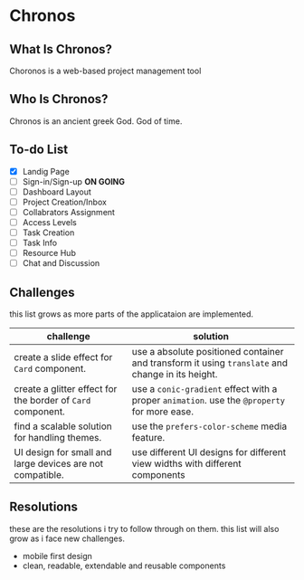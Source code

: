 # Chronos

## What Is Chronos?

Choronos is a web-based project management tool

## Who Is Chronos?

Chronos is an ancient greek God. God of time.

## To-do List
- [X] Landig Page
- [ ] Sign-in/Sign-up  **ON GOING**
- [ ] Dashboard Layout
- [ ] Project Creation/Inbox
- [ ] Collabrators Assignment
- [ ] Access Levels
- [ ] Task Creation
- [ ] Task Info
- [ ] Resource Hub
- [ ] Chat and Discussion

## Challenges
this list grows as more parts of the applicataion are implemented.
  
|   **challenge** | **solution** |
|-------------|----------|
| create a slide effect for `Card` component. | use a absolute positioned container and transform it using `translate` and change in its height. |
| create a glitter effect for the border of `Card` component. | use a `conic-gradient` effect with a proper `animation`. use the `@property` for more ease. |
| find a scalable solution for handling themes. | use the `prefers-color-scheme` media feature. |
| UI design for small and large devices are not compatible. | use different UI designs for different view widths with different components|

## Resolutions
these are the resolutions i try to follow through on them. this list will also grow as i face new challenges.
- mobile first design
- clean, readable, extendable and reusable components
